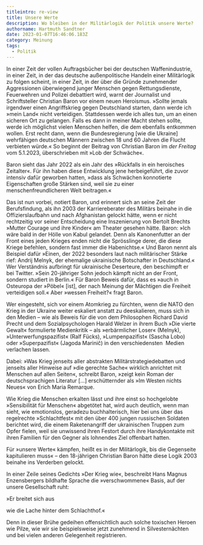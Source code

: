 ```yaml
---
titleintro: re-view
title: Unsere Werte
description: Wo bleiben in der Militärlogik der Politik unsere Werte?
authorname: Hartmuth Sandtner
date: 2023-01-07T16:46:06.183Z
category: Meinung
tags:
  - Politik
---
```

In einer Zeit der vollen Auftragsbücher bei der deutschen Waffenindustrie, in einer Zeit, in der das deutsche außenpolitische Handeln einer Militärlogik zu folgen scheint, in einer Zeit, in der über die Gründe zunehmender Aggressionen überwiegend junger Menschen gegen Rettungsdienste, Feuerwehren und Polizei debattiert wird, warnt der Journalist und Schriftsteller Christian Baron vor einem neuen Heroismus. »Sollte jemals irgendwer einen Angriffskrieg gegen Deutschland starten, dann werde ich »mein Land« nicht verteidigen. Stattdessen werde ich alles tun, um an einen sicheren Ort zu gelangen. Falls es dann in meiner Macht stehen sollte, werde ich möglichst vielen Menschen helfen, die dem ebenfalls entkommen wollen. Erst recht dann, wenn die Bundesregierung \[wie die Ukraine] wehrfähigen deutschen Männern zwischen 18 und 60 Jahren die Flucht verbieten würde.« So beginnt der Beitrag von Christian Baron im *der Freitag* vom 5.1.2023, überschrieben mit »Lob der Schwäche«.

Baron sieht das Jahr 2022 als ein Jahr des »Rückfalls in ein heroisches Zeitalter«. Für ihn haben diese Entwicklung jene herbeigeführt, die zuvor intensiv dafür geworben hatten, »dass als Schwächen konnotierte Eigenschaften große Stärken sind, weil sie zu einer menschenfreundlicheren Welt beitragen.«

Das ist nun vorbei, notiert Baron, und erinnert sich an seine Zeit der Berufsfindung, als ihn 2003 der Karriereberater des Militärs beinahe in die Offizierslaufbahn und nach Afghanistan gelockt hätte, wenn er nicht rechtzeitig vor seiner Entscheidung eine Inszenierung von Bertolt Brechts »Mutter Courage und ihre Kinder« am Theater gesehen hätte. Baron: »Ich wäre bald in der Hölle von Kabul gelandet. Denn als Kanonenfutter an der Front eines jeden Krieges enden nicht die Sprösslinge derer, die diese Kriege befehlen, sondern fast immer die Habenichtse.« Und Baron nennt als Beispiel dafür »Einen, der 2022 besonders laut nach militärischer Stärke rief: Andrij Melnyk, der ehemalige ukrainische Botschafter in Deutschland.« Wer Verständnis aufbringt für ukrainische Deserteure, den beschimpft er bei Twitter. »Sein 20-jähriger Sohn jedoch kämpft nicht an der Front, sondern studiert in Berlin.« Für Baron Beweis dafür, dass es »auch in Osteuropa der »Pöbel« \[ist], der nach Meinung der Mächtigen die Freiheit verteidigen soll.« Aber »wessen Freiheit?« fragt Baron.

Wer eingesteht, sich vor einem Atomkrieg zu fürchten, wenn die NATO den Krieg in der Ukraine weiter eskaliert anstatt zu deeskalieren, muss sich in den Medien – wie als Beweis für die von dem Philosophen Richard David Precht und dem Sozialpsychologen Harald Welzer in ihrem Buch »Die vierte Gewalt« formulierte Medienkritik – als »erbärmlicher Loser« (Melnyk), »Unterwerfungspazifist« (Ralf Fücks), »Lumpenpazifist« (Sascha Lobo) oder »Superpazifist« (Jagoda Marinič) in den verschiedensten  Medien verlachen lassen.

Dabei: »Was Krieg jenseits aller abstrakten Militärstrategiedebatten und jenseits aller Hinweise auf »die gerechte Sache« wirklich anrichtet mit Menschen auf allen Seiten«, schreibt Baron, »zeigt kein Roman der deutschsprachigen Literatur \[...] erschütternder als »Im Westen nichts Neues« von Erich Maria Remarque. 

Wie Krieg die Menschen erkalten lässt und ihre einst so hochgelobte »Sensibilität für Menschen« abgetötet hat, wird auch deutlich, wenn man sieht, wie emotionslos, geradezu buchhalterisch, hier bei uns über das regelrechte »Schlachtfest« mit den über 400 jungen russischen Soldaten berichtet wird, die einem Raketenangriff der ukrainischen Truppen zum Opfer fielen, weil sie unwissend ihren Festort durch ihre Handykontakte mit ihren Familien für den Gegner als lohnendes Ziel offenbart hatten. 

Für »unsere Werte« kämpfen, heißt es in der Militärlogik, bis die Gegenseite kapitulieren muss« – den 18-jährigen Christian Baron hätte diese Logik 2003 beinahe ins Verderben gelockt.

In einer Zeile seines Gedichts »Der Krieg wie«, beschreibt Hans Magnus Enzensbergers bildhafte Sprache die »verschwommene« Basis, auf der unsere Gesellschaft ruht:            

»Er breitet sich aus 

wie die Lache hinter dem Schlachthof.« 

Denn in dieser Brühe gedeihen offensichtlich auch solche toxischen Heroen wie Pilze, wie wir sie beispielsweise jetzt zunehmend in Silvesternächten und bei vielen anderen Gelegenheit registrieren.